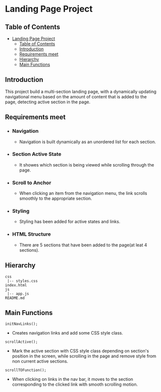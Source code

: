 # Landing Page Project

## Table of Contents

- [Landing Page Project](#landing-page-project)
  - [Table of Contents](#table-of-contents)
  - [Introduction](#introduction)
  - [Requirements meet](#requirements-meet)
  - [Hierarchy](#hierarchy)
  - [Main Functions](#main-functions)

## Introduction 


This project  build a multi-section landing page, with a dynamically updating navigational menu based on the amount of content that is added to the page, detecting active section in the page.


## Requirements meet

- ### Navigation
	- Navigation is built dynamically as an unordered list for each section.

- ### Section Active State
	- It showes  which section is being viewed while scrolling through the page.

- ### Scroll to Anchor
	- When clicking an item from the navigation menu, the link scrolls smoothly to the appropriate section. 

- ### Styling
	- Styling has been added for active states and links.

- ### HTML Structure
	- There are 5 sections that have been added to the page(at leat 4 sections).
## Hierarchy

```
css
 |-- styles.css   
index.html
js
 |-- app.js
README.md
```

## Main Functions
`initNavLinks();`
- Creates navigation links and add some CSS style class.

`scrollActive();`
- Mark the active section with CSS style class depending on section's position in the screen, while scrolling in the page and remove style from non current active sections.

`scrollTOFunction();`
- When clicking on links in the nav bar, it moves to the section corresponding to the clicked link with smooth scrolling motion.
